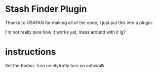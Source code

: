# Stash Finder Plugin

Thanks to USAFAN for making all of the code, I just put this into a plugin. 

I'm not really sure how it works yet, mess around with it ig?

# instructions
Set the Radius
Turn on elytrafly
turn on autowalk
